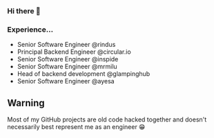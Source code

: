 ### Hi there 👋

### Experience...
- Senior Software Engineer @rindus
- Principal Backend Engineer @circular.io
- Senior Software Engineer @inspide
- Senior Software Engineer @mrmilu
- Head of backend development @glampinghub
- Senior Software Engineer @ayesa

## Warning

Most of my GitHub projects are old code hacked together and doesn't necessarily best represent me as an engineer :grin:

<!--
**ahmontero/ahmontero** is a ✨ _special_ ✨ repository because its `README.md` (this file) appears on your GitHub profile.

Here are some ideas to get you started:

- 🔭 I’m currently working on ...
- 🌱 I’m currently learning ...
- 👯 I’m looking to collaborate on ...
- 🤔 I’m looking for help with ...
- 💬 Ask me about ...
- 📫 How to reach me: ...
- 😄 Pronouns: ...
- ⚡ Fun fact: ...
-->
